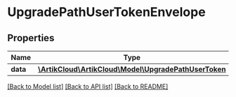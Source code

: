 # UpgradePathUserTokenEnvelope

## Properties
Name | Type | Description | Notes
------------ | ------------- | ------------- | -------------
**data** | [**\ArtikCloud\ArtikCloud\Model\UpgradePathUserToken**](UpgradePathUserToken.md) |  | [optional] 

[[Back to Model list]](../README.md#documentation-for-models) [[Back to API list]](../README.md#documentation-for-api-endpoints) [[Back to README]](../README.md)


